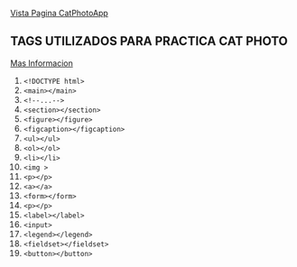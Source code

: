 [Vista Pagina CatPhotoApp](https://practicaswebdesign22101.on.drv.tw/Paginas/CatPhotoApp.html)

## TAGS UTILIZADOS PARA PRACTICA CAT PHOTO

[Mas Informacion ](https://www.w3schools.com/tags/)

1. `<!DOCTYPE html>`
2. `<main></main>`
3. `<!--...-->`
4. `<section></section>`
5. `<figure></figure>`
6. `<figcaption></figcaption>`
7. `<ul></ul>`
8. `<ol></ol>`
9. `<li></li>`
10. `<img >`
10. `<p></p>`
10. `<a></a>`
10. `<form></form>`
10. `<p></p>`
10. `<label></label>`
10. `<input>`
10. `<legend></legend>`
10. `<fieldset></fieldset>`
10. `<button></button>`
